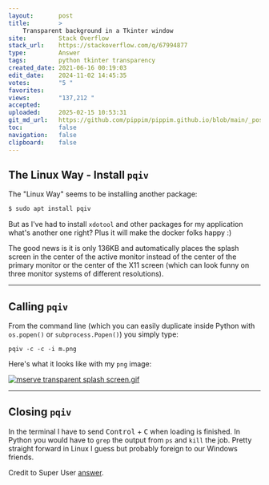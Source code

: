 ```yaml
---
layout:       post
title:        >
    Transparent background in a Tkinter window
site:         Stack Overflow
stack_url:    https://stackoverflow.com/q/67994877
type:         Answer
tags:         python tkinter transparency
created_date: 2021-06-16 00:19:03
edit_date:    2024-11-02 14:45:35
votes:        "5 "
favorites:    
views:        "137,212 "
accepted:     
uploaded:     2025-02-15 10:53:31
git_md_url:   https://github.com/pippim/pippim.github.io/blob/main/_posts/2021/2021-06-16-Transparent-background-in-a-Tkinter-window.md
toc:          false
navigation:   false
clipboard:    false
---
```


## The Linux Way - Install `pqiv`

The "Linux Way" seems to be installing another package:

``` bash
$ sudo apt install pqiv
```

But as I've had to install `xdotool` and other packages for my application what's another one right? Plus it will make the docker folks happy :)

The good news is it is only 136KB and automatically places the splash screen in the center of the active monitor instead of the center of the primary monitor or the center of the X11 screen (which can look funny on three monitor systems of different resolutions).


----------

## Calling `pqiv`

From the command line (which you can easily duplicate inside Python with `os.popen()` or `subprocess.Popen()`) you simply type:

``` 
pqiv -c -c -i m.png
```

Here's what it looks like with my `png` image:

[![mserve transparent splash screen.gif][1]][1]


----------


## Closing `pqiv`
In the terminal I have to send <kbd>Control</kbd> + <kbd>C</kbd> when loading is finished. In Python you would have to `grep` the output from `ps` and `kill` the job. Pretty straight forward in Linux I guess but probably foreign to our Windows friends.

Credit to Super User [answer](https://superuser.com/a/338369/662962).

  [1]: https://pippim.github.io/assets/img/posts/2021/jJ3oC.gif
